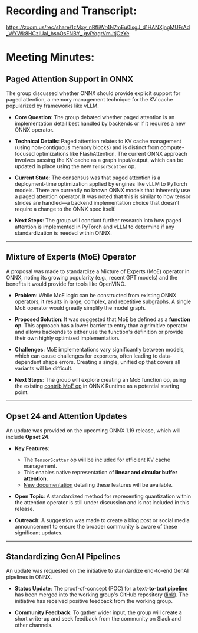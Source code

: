 # Recording and Transcript:

https://zoom.us/rec/share/1zMxy_nRfIiWr4N7mEu0lsgJ_d1HANXjngMUFrAd_WYWk8HCzIUal_bsoOsFNBY_.gviYqqrVmJtjCzYe

# Meeting Minutes:

## Paged Attention Support in ONNX 

The group discussed whether ONNX should provide explicit support for paged attention, a memory management technique for the KV cache popularized by frameworks like vLLM.

* **Core Question**: The group debated whether paged attention is an implementation detail best handled by backends or if it requires a new ONNX operator.

* **Technical Details**: Paged attention relates to KV cache management (using non-contiguous memory blocks) and is distinct from compute-focused optimizations like FlashAttention. The current ONNX approach involves passing the KV cache as a graph input/output, which can be updated in place using the new `TensorScatter` op.

* **Current State**: The consensus was that paged attention is a deployment-time optimization applied by engines like vLLM to PyTorch models. There are currently no known ONNX models that inherently use a paged attention operator. It was noted that this is similar to how tensor strides are handled—a backend implementation choice that doesn't require a change to the ONNX spec itself.

* **Next Steps**: The group will conduct further research into how paged attention is implemented in PyTorch and vLLM to determine if any standardization is needed within ONNX.

---

## Mixture of Experts (MoE) Operator 

A proposal was made to standardize a Mixture of Experts (MoE) operator in ONNX, noting its growing popularity (e.g., recent GPT models) and the benefits it would provide for tools like OpenVINO.

* **Problem**: While MoE logic can be constructed from existing ONNX operators, it results in large, complex, and repetitive subgraphs. A single MoE operator would greatly simplify the model graph.

* **Proposed Solution**: It was suggested that MoE be defined as a **function op**. This approach has a lower barrier to entry than a primitive operator and allows backends to either use the function's definition or provide their own highly optimized implementation.

* **Challenges**: MoE implementations vary significantly between models, which can cause challenges for exporters, often leading to data-dependent shape errors. Creating a single, unified op that covers all variants will be difficult.

* **Next Steps**: The group will explore creating an MoE function op, using the existing [contrib MoE op](https://github.com/microsoft/onnxruntime/blob/main/docs/ContribOperators.md#com.microsoft.MoE) in ONNX Runtime as a potential starting point.

---

## Opset 24 and Attention Updates 

An update was provided on the upcoming ONNX 1.19 release, which will include **Opset 24**.

* **Key Features**:
    * The `TensorScatter` op will be included for efficient KV cache management.
    * This enables native representation of **linear and circular buffer attention**.
    * [New documentation](https://github.com/onnx/onnx/blob/main/docs/docsgen/source/technical/kv_cache.md) detailing these features will be available.

* **Open Topic**: A standardized method for representing quantization within the attention operator is still under discussion and is not included in this release.

* **Outreach**: A suggestion was made to create a blog post or social media announcement to ensure the broader community is aware of these significant updates.

---

## Standardizing GenAI Pipelines 

An update was requested on the initiative to standardize end-to-end GenAI pipelines in ONNX.

* **Status Update**: The proof-of-concept (POC) for a **text-to-text pipeline** has been merged into the working group's GitHub repository ([link](https://github.com/onnx/working-groups/tree/main/generative-ai/genai-interfaces)). The initiative has received positive feedback from the working group.

* **Community Feedback**: To gather wider input, the group will create a short write-up and seek feedback from the community on Slack and other channels.
